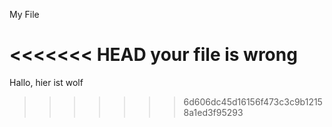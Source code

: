 My File

<<<<<<< HEAD
your file is wrong
=======

Hallo, hier ist wolf
>>>>>>> 6d606dc45d16156f473c3c9b12158a1ed3f95293

